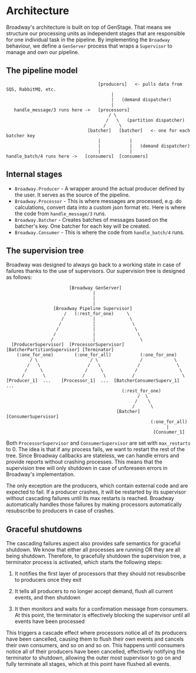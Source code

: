 # Architecture

Broadway's architecture is built on top of GenStage. That means we structure
our processing units as independent stages that are responsible for one
individual task in the pipeline. By implementing the `Broadway` behaviour,
we define a `GenServer` process that wraps a `Supervisor` to manage and
own our pipeline.

## The pipeline model

```asciidoc
                                   [producers]   <- pulls data from SQS, RabbitMQ, etc.
                                        |
                                        |   (demand dispatcher)
                                        |
   handle_message/3 runs here ->   [processors]
                                       / \
                                      /   \   (partition dispatcher)
                                     /     \
                               [batcher]   [batcher]   <- one for each batcher key
                                   |           |
                                   |           |   (demand dispatcher)
                                   |           |
handle_batch/4 runs here ->   [consumers]  [consumers]
```

## Internal stages

  * `Broadway.Producer` - A wrapper around the actual producer defined by
    the user. It serves as the source of the pipeline.
  * `Broadway.Processor` - This is where messages are processed, e.g. do
    calculations, convert data into a custom json format etc. Here is where
    the code from `handle_message/3` runs.
  * `Broadway.Batcher` - Creates batches of messages based on the
    batcher's key. One batcher for each key will be created.
  * `Broadway.Consumer` - This is where the code from `handle_batch/4` runs.

## The supervision tree

Broadway was designed to always go back to a working state in case
of failures thanks to the use of supervisors. Our supervision tree
is designed as follows:

```asciidoc
                        [Broadway GenServer]
                                 |
                                 |
                                 |
                  [Broadway Pipeline Supervisor]
                      /   (:rest_for_one)     \
                     /           |             \
                    /            |              \
                   /             |               \
                  /              |                \
                 /               |                 \
  [ProducerSupervisor]  [ProcessorSupervisor] [BatcherPartitionSupervisor] [Terminator]
    (:one_for_one)        (:one_for_all)           (:one_for_one)
         / \                    / \                /            \
        /   \                  /   \              /              \
       /     \                /     \            /                \
      /       \              /       \          /                  \
[Producer_1]  ...    [Processor_1]  ...  [BatcherConsumerSuperv_1]  ...
                                            (:rest_for_one)
                                                  /  \
                                                 /    \
                                                /      \
                                          [Batcher] [ConsumerSupervisor]
                                                       (:one_for_all)
                                                             |
                                                        [Consumer_1]
```


Both `ProcessorSupervisor` and `ConsumerSupervisor` are set with
`max_restarts` to 0. The idea is that if any process fails, we want
to restart the rest of the tree. Since Broadway callbacks are
stateless, we can handle errors and provide reports without crashing
processes. This means that the supervision tree will only shutdown
in case of unforeseen errors in Broadway's implementation.

The only exception are the producers, which contain external code
and are expected to fail. If a producer crashes, it will be restarted
by its supervisor without cascading failures until its max restarts
is reached. Broadway automatically handles those failures by making
processors automatically resubscribe to producers in case of crashes.

## Graceful shutdowns

The cascading failures aspect also provides safe semantics for graceful
shutdown. We know that either all processes are running OR they are all
being shutdown. Therefore, to gracefully shutdown the supervision tree,
a terminator process is activated, which starts the following steps:

  1. It notifies the first layer of processors that they should not
     resubscribe to producers once they exit

  2. It tells all producers to no longer accept demand, flush all
     current events, and then shutdown

  3. It then monitors and waits for a confirmation message from consumers.
     At this point, the terminator is effectively blocking the supervisor
     until all events have been processed

This triggers a cascade effect where processors notice all of its producers
have been cancelled, causing them to flush their own events and cancels their
own consumers, and so on and so on. This happens until consumers notice all
of their producers have been cancelled, effectively notifying the terminator
to shutdown, allowing the outer most supervisor to go on and fully terminate
all stages, which at this point have flushed all events.
